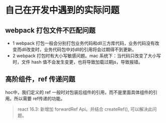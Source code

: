 # 自己在开发中遇到的实际问题

## webpack 打包文件不匹配问题

- 1 webpack 打包一般会分别打包业务代码和dll三方库代码，业务代码没有改变而dll改变时，业务代码包中对dll的引用将会过期得不到更新。
- 2 webpack 打包时有大小写敏感问题。mac 系统下：当代码只改变了大小写时，文件 hash 值不会发生变更，也将导致加载过期js，导致报错。

## 高阶组件，ref 传递问题

hoc中，我们定义的 ref 一般时对包装后组件的引用，而不是里面具体组件的引用。所以需要 ref传递的功能。

> react 16.3: 新增加 forwardRef Api。并结合 createRef(), 可以解决此问题。